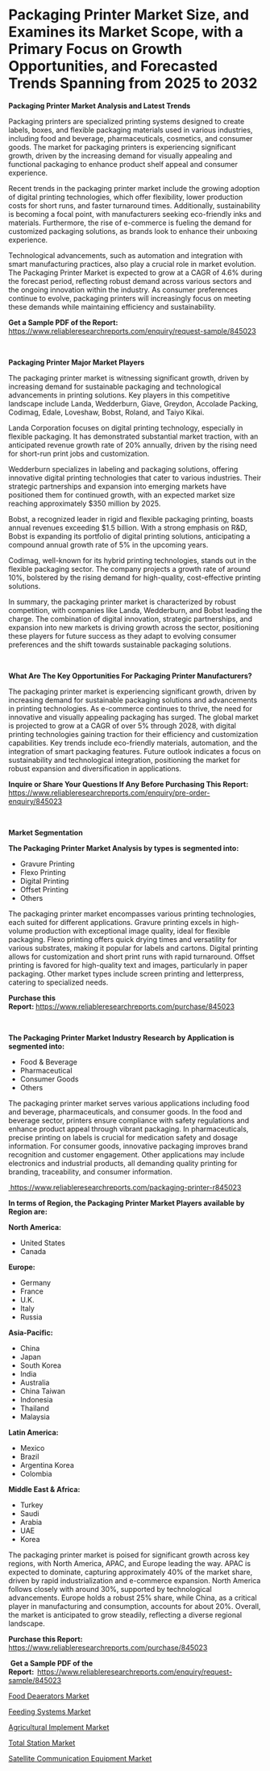<p><h1>Packaging Printer Market Size, and Examines its Market Scope, with a Primary Focus on Growth Opportunities, and Forecasted Trends Spanning from 2025 to 2032</h1></p><p><strong>Packaging Printer Market Analysis and Latest Trends</strong></p>
<p><p>Packaging printers are specialized printing systems designed to create labels, boxes, and flexible packaging materials used in various industries, including food and beverage, pharmaceuticals, cosmetics, and consumer goods. The market for packaging printers is experiencing significant growth, driven by the increasing demand for visually appealing and functional packaging to enhance product shelf appeal and consumer experience.</p><p>Recent trends in the packaging printer market include the growing adoption of digital printing technologies, which offer flexibility, lower production costs for short runs, and faster turnaround times. Additionally, sustainability is becoming a focal point, with manufacturers seeking eco-friendly inks and materials. Furthermore, the rise of e-commerce is fueling the demand for customized packaging solutions, as brands look to enhance their unboxing experience.</p><p>Technological advancements, such as automation and integration with smart manufacturing practices, also play a crucial role in market evolution. The Packaging Printer Market is expected to grow at a CAGR of 4.6% during the forecast period, reflecting robust demand across various sectors and the ongoing innovation within the industry. As consumer preferences continue to evolve, packaging printers will increasingly focus on meeting these demands while maintaining efficiency and sustainability.</p></p>
<p><strong>Get a Sample PDF of the Report:&nbsp;</strong> <a href="https://www.reliableresearchreports.com/enquiry/request-sample/845023?utm_campaign=34&utm_medium=2&utm_source=Github&utm_content=ia&utm_term=20022025&utm_id=packaging-printer">https://www.reliableresearchreports.com/enquiry/request-sample/845023</a></p>
<p>&nbsp;</p>
<p><strong>Packaging Printer Major Market Players</strong></p>
<p><p>The packaging printer market is witnessing significant growth, driven by increasing demand for sustainable packaging and technological advancements in printing solutions. Key players in this competitive landscape include Landa, Wedderburn, Giave, Greydon, Accolade Packing, Codimag, Edale, Loveshaw, Bobst, Roland, and Taiyo Kikai.</p><p>Landa Corporation focuses on digital printing technology, especially in flexible packaging. It has demonstrated substantial market traction, with an anticipated revenue growth rate of 20% annually, driven by the rising need for short-run print jobs and customization.</p><p>Wedderburn specializes in labeling and packaging solutions, offering innovative digital printing technologies that cater to various industries. Their strategic partnerships and expansion into emerging markets have positioned them for continued growth, with an expected market size reaching approximately $350 million by 2025.</p><p>Bobst, a recognized leader in rigid and flexible packaging printing, boasts annual revenues exceeding $1.5 billion. With a strong emphasis on R&D, Bobst is expanding its portfolio of digital printing solutions, anticipating a compound annual growth rate of 5% in the upcoming years.</p><p>Codimag, well-known for its hybrid printing technologies, stands out in the flexible packaging sector. The company projects a growth rate of around 10%, bolstered by the rising demand for high-quality, cost-effective printing solutions.</p><p>In summary, the packaging printer market is characterized by robust competition, with companies like Landa, Wedderburn, and Bobst leading the charge. The combination of digital innovation, strategic partnerships, and expansion into new markets is driving growth across the sector, positioning these players for future success as they adapt to evolving consumer preferences and the shift towards sustainable packaging solutions.</p></p>
<p>&nbsp;</p>
<p><strong>What Are The Key Opportunities For Packaging Printer Manufacturers?</strong></p>
<p><p>The packaging printer market is experiencing significant growth, driven by increasing demand for sustainable packaging solutions and advancements in printing technologies. As e-commerce continues to thrive, the need for innovative and visually appealing packaging has surged. The global market is projected to grow at a CAGR of over 5% through 2028, with digital printing technologies gaining traction for their efficiency and customization capabilities. Key trends include eco-friendly materials, automation, and the integration of smart packaging features. Future outlook indicates a focus on sustainability and technological integration, positioning the market for robust expansion and diversification in applications.</p></p>
<p><strong>Inquire or Share Your Questions If Any Before Purchasing This Report:</strong> <a href="https://www.reliableresearchreports.com/enquiry/pre-order-enquiry/845023?utm_campaign=34&utm_medium=2&utm_source=Github&utm_content=ia&utm_term=20022025&utm_id=packaging-printer">https://www.reliableresearchreports.com/enquiry/pre-order-enquiry/845023</a></p>
<p>&nbsp;</p>
<p><strong>Market Segmentation</strong></p>
<p><strong>The Packaging Printer Market Analysis by types is segmented into:</strong></p>
<p><ul><li>Gravure Printing</li><li>Flexo Printing</li><li>Digital Printing</li><li>Offset Printing</li><li>Others</li></ul></p>
<p><p>The packaging printer market encompasses various printing technologies, each suited for different applications. Gravure printing excels in high-volume production with exceptional image quality, ideal for flexible packaging. Flexo printing offers quick drying times and versatility for various substrates, making it popular for labels and cartons. Digital printing allows for customization and short print runs with rapid turnaround. Offset printing is favored for high-quality text and images, particularly in paper packaging. Other market types include screen printing and letterpress, catering to specialized needs.</p></p>
<p><strong>Purchase this Report:&nbsp;</strong><a href="https://www.reliableresearchreports.com/purchase/845023?utm_campaign=34&utm_medium=2&utm_source=Github&utm_content=ia&utm_term=20022025&utm_id=packaging-printer">https://www.reliableresearchreports.com/purchase/845023</a></p>
<p>&nbsp;</p>
<p><strong>The Packaging Printer Market Industry Research by Application is segmented into:</strong></p>
<p><ul><li>Food & Beverage</li><li>Pharmaceutical</li><li>Consumer Goods</li><li>Others</li></ul></p>
<p><p>The packaging printer market serves various applications including food and beverage, pharmaceuticals, and consumer goods. In the food and beverage sector, printers ensure compliance with safety regulations and enhance product appeal through vibrant packaging. In pharmaceuticals, precise printing on labels is crucial for medication safety and dosage information. For consumer goods, innovative packaging improves brand recognition and customer engagement. Other applications may include electronics and industrial products, all demanding quality printing for branding, traceability, and consumer information.</p></p>
<p><a href="https://www.reliableresearchreports.com/packaging-printer-r845023?utm_campaign=34&utm_medium=2&utm_source=Github&utm_content=ia&utm_term=20022025&utm_id=packaging-printer">&nbsp;https://www.reliableresearchreports.com/packaging-printer-r845023</a></p>
<p><strong>In terms of Region, the Packaging Printer Market Players available by Region are:</strong></p>
<p>
    <p> <strong> North America: </strong>
        <ul>
            <li>United States</li>
            <li>Canada</li>
        </ul>
        </p> 
    <p> <strong> Europe: </strong>
        <ul>
            <li>Germany</li>
            <li>France</li>
            <li>U.K.</li>
            <li>Italy</li>
            <li>Russia</li>
        </ul>
        </p> 
    <p> <strong> Asia-Pacific: </strong>
        <ul>
            <li>China</li>
            <li>Japan</li>
            <li>South Korea</li>
            <li>India</li>
            <li>Australia</li>
            <li>China Taiwan</li>
            <li>Indonesia</li>
            <li>Thailand</li>
            <li>Malaysia</li>
        </ul>
        </p> 
    <p> <strong> Latin America: </strong>
        <ul>
            <li>Mexico</li>
            <li>Brazil</li>
            <li>Argentina Korea</li>
            <li>Colombia</li>
        </ul>
        </p> 
    <p> <strong> Middle East & Africa: </strong>
        <ul>
            <li>Turkey</li>
            <li>Saudi</li>
            <li>Arabia</li>
            <li>UAE</li>
            <li>Korea</li>
        </ul>
    </p>
    </p>
<p><p>The packaging printer market is poised for significant growth across key regions, with North America, APAC, and Europe leading the way. APAC is expected to dominate, capturing approximately 40% of the market share, driven by rapid industrialization and e-commerce expansion. North America follows closely with around 30%, supported by technological advancements. Europe holds a robust 25% share, while China, as a critical player in manufacturing and consumption, accounts for about 20%. Overall, the market is anticipated to grow steadily, reflecting a diverse regional landscape.</p></p>
<p><strong>Purchase this Report: </strong><a href="https://www.reliableresearchreports.com/purchase/845023?utm_campaign=34&utm_medium=2&utm_source=Github&utm_content=ia&utm_term=20022025&utm_id=packaging-printer">https://www.reliableresearchreports.com/purchase/845023</a></p>
<p>&nbsp;<strong>Get a Sample PDF of the Report:&nbsp;&nbsp;</strong><a href="https://www.reliableresearchreports.com/enquiry/request-sample/845023?utm_campaign=34&utm_medium=2&utm_source=Github&utm_content=ia&utm_term=20022025&utm_id=packaging-printer">https://www.reliableresearchreports.com/enquiry/request-sample/845023</a></p>
<p><strong></strong></p>
<p><p><a href="https://github.com/alasmyayock/Market-Research-Report-List-1/blob/main/food-deaerators-market.md?utm_campaign=34&utm_medium=2&utm_source=Github&utm_content=ia&utm_term=20022025&utm_id=packaging-printer">Food Deaerators Market</a></p><p><a href="https://github.com/eusoffyhanty/Market-Research-Report-List-1/blob/main/feeding-systems-market.md?utm_campaign=34&utm_medium=2&utm_source=Github&utm_content=ia&utm_term=20022025&utm_id=packaging-printer">Feeding Systems Market</a></p><p><a href="https://github.com/memorirummy/Market-Research-Report-List-1/blob/main/agricultural-implement-market.md?utm_campaign=34&utm_medium=2&utm_source=Github&utm_content=ia&utm_term=20022025&utm_id=packaging-printer">Agricultural Implement Market</a></p><p><a href="https://github.com/aksayvoogdt/Market-Research-Report-List-1/blob/main/total-station-market.md?utm_campaign=34&utm_medium=2&utm_source=Github&utm_content=ia&utm_term=20022025&utm_id=packaging-printer">Total Station Market</a></p><p><a href="https://github.com/itayjedhe/Market-Research-Report-List-1/blob/main/satellite-communication-equipment-market.md?utm_campaign=34&utm_medium=2&utm_source=Github&utm_content=ia&utm_term=20022025&utm_id=packaging-printer">Satellite Communication Equipment Market</a></p></p>